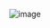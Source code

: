 ![image](https://user-images.githubusercontent.com/79511841/228594123-64bf5be4-7a9d-4ec7-8275-828c3e22a282.png)
